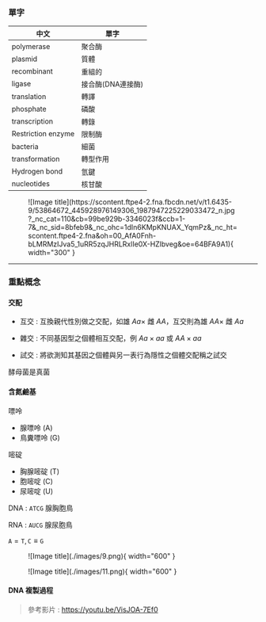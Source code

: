### 單字

| 中文               | 單字              |
| ------------------ | ----------------- |
| polymerase         | 聚合酶            |
| plasmid            | 質體              |
| recombinant        | 重組的            |
| ligase             | 接合酶(DNA連接酶) |
| translation        | 轉譯              |
| phosphate          | 磷酸              |
| transcription      | 轉錄              |
| Restriction enzyme | 限制酶            |
| bacteria           | 細菌              |
| transformation     | 轉型作用          |
| Hydrogen bond      | 氫鍵              |
| nucleotides        | 核甘酸            |

<figure markdown>
  ![Image title](https://scontent.ftpe4-2.fna.fbcdn.net/v/t1.6435-9/53864672_445928976149306_1987947225229033472_n.jpg?_nc_cat=110&cb=99be929b-3346023f&ccb=1-7&_nc_sid=8bfeb9&_nc_ohc=1dIn6KMpKNUAX_YqmPz&_nc_ht=scontent.ftpe4-2.fna&oh=00_AfA0Fnh-bLMRMzIJva5_1uRR5zqJHRLRxlIe0X-HZlbveg&oe=64BFA9A1){ width="300" }
</figure>

---

### 重點概念

#### 交配

- 互交 : 互換親代性別做之交配，如雄 $Aa\times$ 雌 $AA$，互交則為雄 $AA\times$ 雌 $Aa$

- 雜交 : 不同基因型之個體相互交配，例 $Aa\times aa$ 或 $AA\times aa$ 

- 試交 : 將欲測知其基因之個體與另一表行為隱性之個體交配稱之試交

酵母菌是真菌

#### 含氮鹼基

嘌呤

- 腺嘌呤 (A)
- 鳥糞嘌呤 (G)

嘧碇

- 胸腺嘧碇 (T)
- 胞嘧啶 (C)
- 尿嘧啶 (U)

DNA : $\texttt{ATCG}$ 腺胸胞鳥

RNA : $\texttt{AUCG}$ 腺尿胞鳥

$\texttt{A}=\texttt{T},\texttt{C}\equiv \texttt{G}$



<figure markdown>
  ![Image title](./images/9.png){ width="600" }
</figure>

<figure markdown>
  ![Image title](./images/11.png){ width="600" }
</figure>

#### DNA 複製過程

> 參考影片 : <https://youtu.be/VisJOA-7Ef0>





